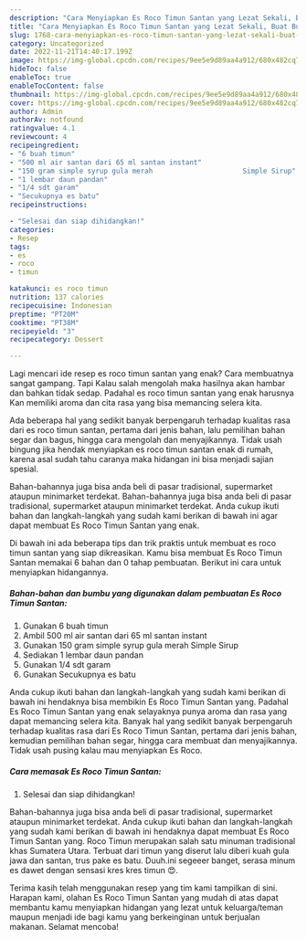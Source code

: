 ```yaml
---
description: "Cara Menyiapkan Es Roco Timun Santan yang Lezat Sekali, Buat Buka Puasa Bisa Manjain Lidah"
title: "Cara Menyiapkan Es Roco Timun Santan yang Lezat Sekali, Buat Buka Puasa Bisa Manjain Lidah"
slug: 1768-cara-menyiapkan-es-roco-timun-santan-yang-lezat-sekali-buat-buka-puasa-bisa-manjain-lidah
category: Uncategorized
date: 2022-11-21T14:40:17.199Z
image: https://img-global.cpcdn.com/recipes/9ee5e9d89aa4a912/680x482cq70/es-roco-timun-santan-foto-resep-utama.jpg
hideToc: false
enableToc: true
enableTocContent: false
thumbnail: https://img-global.cpcdn.com/recipes/9ee5e9d89aa4a912/680x482cq70/es-roco-timun-santan-foto-resep-utama.jpg
cover: https://img-global.cpcdn.com/recipes/9ee5e9d89aa4a912/680x482cq70/es-roco-timun-santan-foto-resep-utama.jpg
author: Admin
authorAv: notfound
ratingvalue: 4.1
reviewcount: 4
recipeingredient:
- "6 buah timun"
- "500 ml air santan dari 65 ml santan instant"
- "150 gram simple syrup gula merah                      Simple Sirup"
- "1 lembar daun pandan"
- "1/4 sdt garam"
- "Secukupnya es batu"
recipeinstructions:

- "Selesai dan siap dihidangkan!"
categories:
- Resep
tags:
- es
- roco
- timun

katakunci: es roco timun 
nutrition: 137 calories
recipecuisine: Indonesian
preptime: "PT20M"
cooktime: "PT38M"
recipeyield: "3"
recipecategory: Dessert

---
```



Lagi mencari ide resep es roco timun santan yang enak? Cara membuatnya sangat gampang. Tapi Kalau salah mengolah maka hasilnya akan hambar dan bahkan tidak sedap. Padahal es roco timun santan yang enak harusnya Kan memiliki aroma dan cita rasa yang bisa memancing selera kita.


Ada beberapa hal yang sedikit banyak berpengaruh terhadap kualitas rasa dari es roco timun santan, pertama dari jenis bahan, lalu pemilihan bahan segar dan bagus, hingga cara mengolah dan menyajikannya. Tidak usah bingung jika hendak menyiapkan es roco timun santan enak di rumah, karena asal sudah tahu caranya maka hidangan ini bisa menjadi sajian spesial.

Bahan-bahannya juga bisa anda beli di pasar tradisional, supermarket ataupun minimarket terdekat. Bahan-bahannya juga bisa anda beli di pasar tradisional, supermarket ataupun minimarket terdekat. Anda cukup ikuti bahan dan langkah-langkah yang sudah kami berikan di bawah ini agar dapat membuat Es Roco Timun Santan yang enak.


Di bawah ini ada beberapa tips dan trik praktis untuk membuat es roco timun santan yang siap dikreasikan. Kamu bisa membuat Es Roco Timun Santan memakai 6 bahan dan 0 tahap pembuatan. Berikut ini cara untuk menyiapkan hidangannya.

<!--inarticleads1-->

##### Bahan-bahan dan bumbu yang digunakan dalam pembuatan Es Roco Timun Santan:

1. Gunakan 6 buah timun
1. Ambil 500 ml air santan dari 65 ml santan instant
1. Gunakan 150 gram simple syrup gula merah                      Simple Sirup
1. Sediakan 1 lembar daun pandan
1. Gunakan 1/4 sdt garam
1. Gunakan Secukupnya es batu


Anda cukup ikuti bahan dan langkah-langkah yang sudah kami berikan di bawah ini hendaknya bisa membikin Es Roco Timun Santan yang. Padahal Es Roco Timun Santan yang enak selayaknya punya aroma dan rasa yang dapat memancing selera kita. Banyak hal yang sedikit banyak berpengaruh terhadap kualitas rasa dari Es Roco Timun Santan, pertama dari jenis bahan, kemudian pemilihan bahan segar, hingga cara membuat dan menyajikannya. Tidak usah pusing kalau mau menyiapkan Es Roco. 

<!--inarticleads2-->

##### Cara memasak Es Roco Timun Santan:


1. Selesai dan siap dihidangkan!

Bahan-bahannya juga bisa anda beli di pasar tradisional, supermarket ataupun minimarket terdekat. Anda cukup ikuti bahan dan langkah-langkah yang sudah kami berikan di bawah ini hendaknya dapat membuat Es Roco Timun Santan yang. Roco Timun merupakan salah satu minuman tradisional khas Sumatera Utara. Terbuat dari timun yang diserut lalu diberi kuah gula jawa dan santan, trus pake es batu. Duuh.ini segeeer banget, serasa minum es dawet dengan sensasi kres kres timun 😍. 

Terima kasih telah menggunakan resep yang tim kami tampilkan di sini. Harapan kami, olahan Es Roco Timun Santan yang mudah di atas dapat membantu kamu menyiapkan hidangan yang lezat untuk keluarga/teman maupun menjadi ide bagi kamu yang berkeinginan untuk berjualan makanan. Selamat mencoba!
